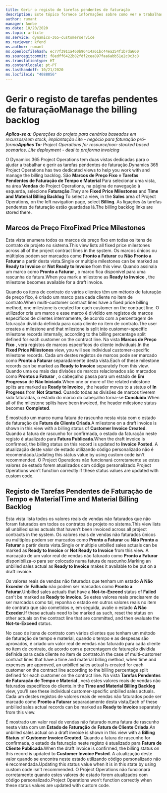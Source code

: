 ```yaml
---
title: Gerir o registo de tarefas pendentes de faturação
description: Este tópico fornece informações sobre como ver e trabalhar com tarefas pendentes de faturação no Project Operations.
author: rumant
manager: Annbe
ms.date: 10/20/2020
ms.topic: article
ms.service: dynamics-365-customerservice
ms.reviewer: kfend
ms.author: rumant
ms.openlocfilehash: ec77f3911a460b96414a61bc44ea254f1b7da660
ms.sourcegitcommit: f8edff6422b82fdf2cea897faa6abb51e2c0c3c8
ms.translationtype: HT
ms.contentlocale: pt-PT
ms.lasthandoff: 10/21/2020
ms.locfileid: "4088056"
---
```

# <a name="manage-the-billing-backlog"></a><span data-ttu-id="0011b-103">Gerir o registo de tarefas pendentes de faturação</span><span class="sxs-lookup"><span data-stu-id="0011b-103">Manage the billing backlog</span></span>

<span data-ttu-id="0011b-104">_**Aplica-se a:** Operações do projeto para cenários baseados em recursos/sem stock, implantação Lite - negócio para faturação pró-forma_</span><span class="sxs-lookup"><span data-stu-id="0011b-104">_**Applies To:** Project Operations for resource/non-stocked based scenarios, Lite deployment - deal to proforma invoicing_</span></span>

<span data-ttu-id="0011b-105">O Dynamics 365 Project Operations tem duas vistas dedicadas para o ajudar a trabalhar e gerir as tarefas pendentes de faturação.</span><span class="sxs-lookup"><span data-stu-id="0011b-105">Dynamics 365 Project Operations has two dedicated views to help you work with and manage the billing backlog.</span></span> <span data-ttu-id="0011b-106">São **Marcos de Preço Fixo** e **Tarefas Pendentes de Faturação de Tempo e Material** Para selecionar uma vista, na área **Vendas** do Project Operations, na página de navegação à esquerda, selecione **Faturação**.</span><span class="sxs-lookup"><span data-stu-id="0011b-106">They are **Fixed Price Milestones** and **Time and Material Billing Backlog** To select a view, in the **Sales** area of Project Operations, on the left navigation page, select **Billing**.</span></span> <span data-ttu-id="0011b-107">As ligações às tarefas pendentes de faturação estão guardadas lá.</span><span class="sxs-lookup"><span data-stu-id="0011b-107">The billing backlog links are stored there.</span></span>

## <a name="fixed-price-milestones"></a><span data-ttu-id="0011b-108">Marcos de Preço Fixo</span><span class="sxs-lookup"><span data-stu-id="0011b-108">Fixed Price Milestones</span></span>

<span data-ttu-id="0011b-109">Esta vista enumera todos os marcos de preço fixo em todas os itens de contrato de projeto no sistema.</span><span class="sxs-lookup"><span data-stu-id="0011b-109">This view lists all fixed price milestones across all of the project contract lines in the system.</span></span> <span data-ttu-id="0011b-110">Os marcos únicos ou múltiplos podem ser marcados como **Pronto a Faturar** ou **Não Pronto a Faturar** a partir desta vista.</span><span class="sxs-lookup"><span data-stu-id="0011b-110">Single or multiple milestones can be marked as **Ready to Invoice** or **Not Ready to Invoice** from this view.</span></span> <span data-ttu-id="0011b-111">Quando assinala um marco como **Pronto a Faturar** , o marco fica disponível para uma rascunha de fatura.</span><span class="sxs-lookup"><span data-stu-id="0011b-111">When you mark a milestone as **Ready to Invoice** , the milestone becomes available for a draft invoice.</span></span>

<span data-ttu-id="0011b-112">Quando os itens de contrato de vários clientes têm um método de faturação de preço fixo, é criado um marco para cada cliente no item de contrato.</span><span class="sxs-lookup"><span data-stu-id="0011b-112">When multi-customer contract lines have a fixed price billing method, one milestone is created for each customer on the contract line.</span></span> <span data-ttu-id="0011b-113">O utilizador cria um marco e esse marco é dividido em registos de marcos específicos de clientes internamente, de acordo com a percentagem de faturação dividida definida para cada cliente no item de contrato.</span><span class="sxs-lookup"><span data-stu-id="0011b-113">The user creates a milestone and that milestone is split into customer=specific milestone records internally, according to the billing percentage split defined for each customer on the contract line.</span></span> <span data-ttu-id="0011b-114">Na vista **Marcos de Preço Fixo** , verá registos de marcos específicos do cliente individuais.</span><span class="sxs-lookup"><span data-stu-id="0011b-114">In the **Fixed Price Milestones** view, you will see individual customer-specific milestone records.</span></span> <span data-ttu-id="0011b-115">Cada um destes registos de marcos pode ser marcado como **Pronto a Faturar** separadamente desta vista.</span><span class="sxs-lookup"><span data-stu-id="0011b-115">Each of these milestone records can be marked as **Ready to Invoice** separately from this view.</span></span> <span data-ttu-id="0011b-116">Quando uma ou mais das divisões de marcos relacionados são marcados como **Prontos a Faturar** , o cabeçalho passa para um estado de **Em Progresso** de **Não Iniciado**.</span><span class="sxs-lookup"><span data-stu-id="0011b-116">When one or more of the related milestone splits are marked as **Ready to Invoice** , the header moves to a status of **In Progress** from **Not Started**.</span></span> <span data-ttu-id="0011b-117">Quando todas as divisões de marcos tiverem sido faturadas, o estado do marco do cabeçalho torna-se **Concluído**.</span><span class="sxs-lookup"><span data-stu-id="0011b-117">When all of the milestone splits have been invoiced, the header milestone status becomes **Completed**.</span></span>

<span data-ttu-id="0011b-118">É mostrado um marco numa fatura de rascunho nesta vista com o estado de faturação de **Fatura de Cliente Criada**.</span><span class="sxs-lookup"><span data-stu-id="0011b-118">A milestone on a draft invoice is shown in this view with a billing status of **Customer Invoice Created**.</span></span> <span data-ttu-id="0011b-119">Quando a fatura de rascunho for confirmada, o estado da faturação neste registo é atualizado para **Fatura Publicada**.</span><span class="sxs-lookup"><span data-stu-id="0011b-119">When the draft invoice is confirmed, the billing status on this record is updated to **Invoice Posted**.</span></span> <span data-ttu-id="0011b-120">A atualização deste valor de estado utilizando código personalizado não é recomendada.</span><span class="sxs-lookup"><span data-stu-id="0011b-120">Updating this status value by using custom code isn't recommended.</span></span> <span data-ttu-id="0011b-121">O Project Operations não funcionará corretamente se estes valores de estado forem atualizados com código personalizado.</span><span class="sxs-lookup"><span data-stu-id="0011b-121">Project Operations won't function correctly if these status values are updated with custom code.</span></span>

## <a name="time-and-material-billing-backlog"></a><span data-ttu-id="0011b-122">Registo de Tarefas Pendentes de Faturação de Tempo e Material</span><span class="sxs-lookup"><span data-stu-id="0011b-122">Time and Material Billing Backlog</span></span>

<span data-ttu-id="0011b-123">Esta vista lista todos os valores reais de vendas não faturados que não foram faturados em todos os contratos de projeto no sistema.</span><span class="sxs-lookup"><span data-stu-id="0011b-123">This view lists all unbilled sales actuals that haven't been invoiced across all project contracts in the system.</span></span> <span data-ttu-id="0011b-124">Os valores reais de vendas não faturados únicos ou múltiplos podem ser marcados como **Pronto a Faturar** ou **Não Pronto a Faturar** a partir desta vista.</span><span class="sxs-lookup"><span data-stu-id="0011b-124">Single or multiple unbilled sales actuals can be marked as **Ready to Invoice** or **Not Ready to Invoice** from this view.</span></span> <span data-ttu-id="0011b-125">A marcação de um valor real de vendas não faturado como **Pronto a Faturar** disponibiliza-o para ser colocado numa fatura de rascunho.</span><span class="sxs-lookup"><span data-stu-id="0011b-125">Marking an unbilled sales actual as **Ready to Invoice** makes it available to be put on a draft invoice.</span></span>

<span data-ttu-id="0011b-126">Os valores reais de vendas não faturados que tenham um estado **A Não Exceder** de **Falhado** não podem ser marcados como **Pronto a Faturar**.</span><span class="sxs-lookup"><span data-stu-id="0011b-126">Unbilled sales actuals that have a **Not-to-Exceed** status of **Failed** can't be marked as **Ready to Invoice**.</span></span> <span data-ttu-id="0011b-127">Se estes valores reais precisarem de ser marcados como tal, reponha o estado em outros valores reais no item de contrato que são cometidos e, em seguida, avalie o estado **A Não Exceder**.</span><span class="sxs-lookup"><span data-stu-id="0011b-127">If these actuals need to be marked as such, reset the status on other actuals on the contract line that are committed, and then evaluate the **Not-to-Exceed** status.</span></span>

<span data-ttu-id="0011b-128">No caso de itens de contrato com vários clientes que tenham um método de faturação de tempo e material, quando o tempo e as despesas são aprovados, é criado um valor real de vendas não faturado para cada cliente no item de contrato, de acordo com a percentagem de faturação dividida definida para cada cliente no item de contrato.</span><span class="sxs-lookup"><span data-stu-id="0011b-128">In the case of multi-customer contract lines that have a time and material billing method, when time and expenses are approved, an unbilled sales actual is created for each customer on the contract line according to the billing percentage split defined for each customer on the contract line.</span></span> <span data-ttu-id="0011b-129">Na vista **Tarefas Pendentes de Faturação de Tempo e Material** , verá estes valores reais de vendas não faturados específicos do cliente.</span><span class="sxs-lookup"><span data-stu-id="0011b-129">In the **Time and Material Billing Backlog** view, you'll see these individual customer-specific unbilled sales actuals.</span></span> <span data-ttu-id="0011b-130">Cada um destes registos de valores reais de vendas não faturados pode ser marcado como **Pronto a Faturar** separadamente desta vista.</span><span class="sxs-lookup"><span data-stu-id="0011b-130">Each of these unbilled sales actual records can be marked as **Ready to Invoice** separately from this view.</span></span>

<span data-ttu-id="0011b-131">É mostrado um valor real de vendas não faturado numa fatura de rascunho nesta vista com um **Estado de Faturação** de **Fatura de Cliente Criada**.</span><span class="sxs-lookup"><span data-stu-id="0011b-131">An unbilled sales actual on a draft invoice is shown in this view with a **Billing Status** of **Customer Invoice Created**.</span></span> <span data-ttu-id="0011b-132">Quando a fatura de rascunho for confirmada, o estado da faturação neste registo é atualizado para **Fatura de Cliente Publicada**.</span><span class="sxs-lookup"><span data-stu-id="0011b-132">When the draft invoice is confirmed, the billing status on this record is updated to **Customer Invoice Posted**.</span></span> <span data-ttu-id="0011b-133">A atualização deste valor quando se encontra neste estado utilizando código personalizado não é recomendada.</span><span class="sxs-lookup"><span data-stu-id="0011b-133">Updating this status value when it is in this state by using custom code isn't recommended.</span></span> <span data-ttu-id="0011b-134">O Project Operations não funcionará corretamente quando estes valores de estado forem atualizados com código personalizado.</span><span class="sxs-lookup"><span data-stu-id="0011b-134">Project Operations won't function correctly when these status values are updated with custom code.</span></span>
